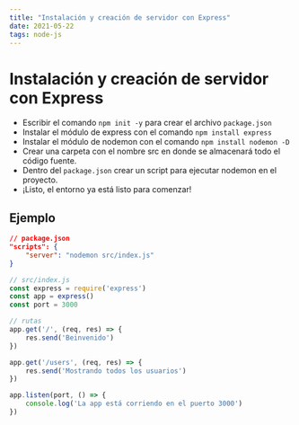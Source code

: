 ```yaml
---
title: "Instalación y creación de servidor con Express"
date: 2021-05-22
tags: node-js
---
```


# Instalación y creación de servidor con Express
- Escribir el comando `npm init -y` para crear el archivo `package.json`
- Instalar el módulo de express con el comando `npm install express`
- Instalar el módulo de nodemon con el comando `npm install nodemon -D`
- Crear una carpeta con el nombre src en donde se almacenará todo el código fuente.
- Dentro del `package.json` crear un script para ejecutar nodemon en el proyecto.
- ¡Listo, el entorno ya está listo para comenzar!

## Ejemplo

````json
// package.json
"scripts": {
    "server": "nodemon src/index.js"
}
````

````js
// src/index.js
const express = require('express')
const app = express()
const port = 3000

// rutas
app.get('/', (req, res) => {
    res.send('Beinvenido')
})

app.get('/users', (req, res) => {
    res.send('Mostrando todos los usuarios')
})

app.listen(port, () => {
    console.log('La app está corriendo en el puerto 3000')
})
````
